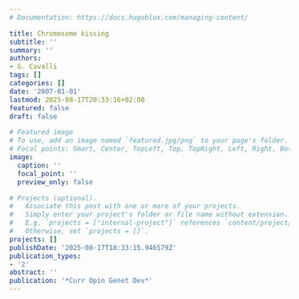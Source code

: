 ```yaml
---
# Documentation: https://docs.hugoblox.com/managing-content/

title: Chromosome kissing
subtitle: ''
summary: ''
authors:
- G. Cavalli
tags: []
categories: []
date: '2007-01-01'
lastmod: 2025-08-17T20:33:16+02:00
featured: false
draft: false

# Featured image
# To use, add an image named `featured.jpg/png` to your page's folder.
# Focal points: Smart, Center, TopLeft, Top, TopRight, Left, Right, BottomLeft, Bottom, BottomRight.
image:
  caption: ''
  focal_point: ''
  preview_only: false

# Projects (optional).
#   Associate this post with one or more of your projects.
#   Simply enter your project's folder or file name without extension.
#   E.g. `projects = ["internal-project"]` references `content/project/deep-learning/index.md`.
#   Otherwise, set `projects = []`.
projects: []
publishDate: '2025-08-17T18:33:15.946579Z'
publication_types:
- '2'
abstract: ''
publication: '*Curr Opin Genet Dev*'
---
```

